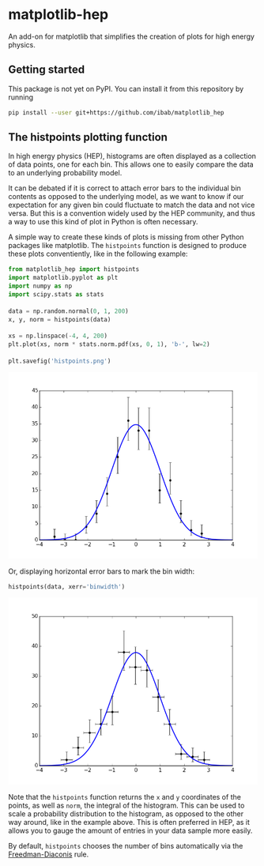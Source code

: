 # matplotlib-hep

An add-on for matplotlib that simplifies the creation of plots for high energy physics.

## Getting started

This package is not yet on PyPI.
You can install it from this repository by running
```bash
pip install --user git+https://github.com/ibab/matplotlib_hep
```

## The histpoints plotting function

In high energy physics (HEP), histograms are often displayed as a collection of
data points, one for each bin. This allows one to easily compare the data to
an underlying probability model.

It can be debated if it is correct to attach error bars to the individual bin
contents as opposed to the underlying model, as we want to know if our
expectation for any given bin could fluctuate to match the data and not vice
versa. But this is a convention widely used by the HEP community, and thus a
way to use this kind of plot in Python is often necessary.

A simple way to create these kinds of plots is missing from other Python
packages like matplotlib. The `histpoints` function is designed to produce
these plots conventiently, like in the following example:

```python
from matplotlib_hep import histpoints
import matplotlib.pyplot as plt
import numpy as np
import scipy.stats as stats

data = np.random.normal(0, 1, 200)
x, y, norm = histpoints(data)

xs = np.linspace(-4, 4, 200)
plt.plot(xs, norm * stats.norm.pdf(xs, 0, 1), 'b-', lw=2)

plt.savefig('histpoints.png')
```

<div align="center"><img src="./histpoints.png" width="600px"/></div>

Or, displaying horizontal error bars to mark the bin width:
```python
histpoints(data, xerr='binwidth')
```

<div align="center"><img src="./histpoints_binwidth.png" width="600px"/></div>

Note that the `histpoints` function returns the `x` and `y` coordinates of the
points, as well as `norm`, the integral of the histogram. This can be used to
scale a probability distribution to the histogram, as opposed to the other way
around, like in the example above.
This is often preferred in HEP, as it allows you to gauge the amount of entries
in your data sample more easily.

By default, `histpoints` chooses the number of bins automatically via the
[Freedman-Diaconis](https://en.wikipedia.org/wiki/Freedman%E2%80%93Diaconis_rule)
rule.
